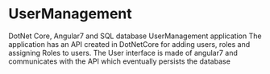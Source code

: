 # UserManagement
DotNet Core, Angular7 and SQL database UserManagement application 
The application has an API created in DotNetCore for adding users, roles and assigning Roles to users.
The User interface is made of angular7 and communicates with the API which eventually persists the database


